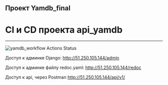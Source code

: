 ## Проект Yamdb_final
# CI и CD проекта api_yamdb
* * *
![yamdb_workflow Actions Status](https://github.com/tvs2320/yamdb_final/workflows/yamdb_workflow/badge.svg)

Доступ к админке Django:
http://51.250.105.144/admin

Доступ к админке файлу redoc.yaml:
http://51.250.105.144/redoc

Доступ к api, через Postman
http://51.250.105.144/api/v1/